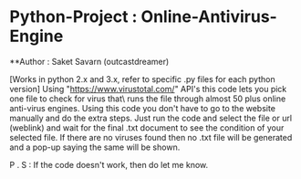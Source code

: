 # Python-Project : Online-Antivirus-Engine
**Author : Saket Savarn (outcastdreamer)

[Works in python 2.x and 3.x, refer to specific .py files for each python version] 
Using "https://www.virustotal.com/" API's this code lets you pick one file to check for virus that\ 
runs the file through almost 50 plus online anti-virus engines. 
Using this code you don't have to go to the website manually and do the extra steps. 
Just run the code and select the file or url (weblink) and wait for the final .txt document to see the condition of your 
selected file.
If there are no viruses found then no .txt file will be generated and a pop-up saying the same will be shown.

P . S : If the code doesn't work, then do let me know.
